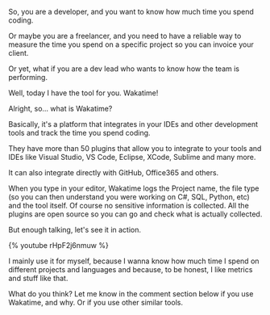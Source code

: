 So, you are a developer, and you want to know how much time you spend coding.

Or maybe you are a freelancer, and you need to have a reliable way to measure the time you spend on a specific project so you can invoice your client.

Or yet, what if you are a dev lead who wants to know how the team is performing.

Well, today I have the tool for you. Wakatime!

Alright, so... what is Wakatime?

Basically, it's a platform that integrates in your IDEs and other development tools and track the time you spend coding.

They have more than 50 plugins that allow you to integrate to your tools and IDEs like Visual Studio, VS Code, Eclipse, XCode, Sublime and many more.

It can also integrate directly with GitHub, Office365 and others.

When you type in your editor, Wakatime logs the Project name, the file type (so you can then understand you were working on C#, SQL, Python, etc) and the tool itself. Of course no sensitive information is collected. All the plugins are open source so you can go and check what is actually collected.

But enough talking, let's see it in action.

{% youtube rHpF2j6nmuw %}	

I mainly use it for myself, because I wanna know how much time I spend on different projects and languages and because, to be honest, I like metrics and stuff like that.

What do you think? Let me know in the comment section below if you use Wakatime, and why. Or if you use other similar tools.